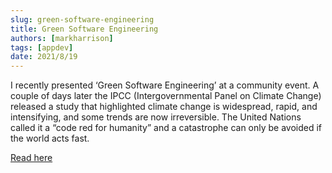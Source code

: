 ```yaml
---
slug: green-software-engineering 
title: Green Software Engineering
authors: [markharrison]
tags: [appdev]
date: 2021/8/19
---
```


I recently presented ‘Green Software Engineering’ at a community event. A couple of days later the IPCC (Intergovernmental Panel on Climate Change) released a study that highlighted climate change is widespread, rapid, and intensifying, and some trends are now irreversible. The United Nations called it a “code red for humanity” and a catastrophe can only be avoided if the world acts fast.

[Read here](https://cloudblogs.microsoft.com/industry-blog/en-gb/technetuk/2021/08/19/sustainability-and-green-software-engineering/)
